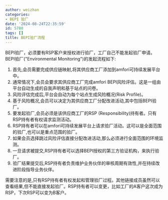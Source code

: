 ```yaml
---
author: weizhan
categories:
- BEPI 验厂
date: '2024-08-24T22:35:59'
id: 5780
tags: []
title: BEPI验厂流程
---
```


BEPI验厂，必须要有RSP客户来授权进行验厂，工厂自己不能发起验厂申请。BEPI验厂("Environmental
Monitoring")的发起流程如下:

  1. 首先,会员需要完成供应链映射,将其供应商工厂添加到amfori可持续发展平台中。
  2. 通常情况下,会员会要求其供应商工厂完成amfori BEPI风险评估。这是一组由平台自动生成的自我声明和基于站点的问卷。
  3. 风险评估完成后,平台会自动为每个站点生成风险概况(Risk Profile)。
  4. 基于风险概况,会员可以决定为其供应商工厂分配改进活动,其中包括BEPI验厂。
  5. 要发起验厂,会员必须是该供应商工厂的RSP (Responsibility)持有者。只有RSP持有者有权请求监测活动。
  6. RSP持有者可以在amfori可持续发展平台上请求验厂活动。这可以是全面范围的验厂,也可以是重点范围的验厂。
  7. 如果会员选择跳过风险评估直接分配改进活动,那么必须进行全面范围的环境监测。
  8. 一旦请求被提交,RSP持有者可以选择BEPI授权的第三方验证机构，来执行验厂。
  9. 验厂结果提交后,RSP持有者负责维护业务伙伴的审核周期有效性,并在持续改进阶段指导业务伙伴。

需要注意的是,只有RSP持有者有权发起和管理验厂过程。其他链接成员虽然可以查看结果,但不能直接发起验厂。RSP持有者可以变更，比如工厂的A客户这次成为RSP，下次RSP可以变为B客户。

